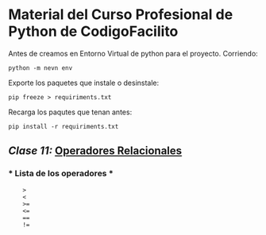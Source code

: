 # Material del Curso Profesional de Python de CodigoFacilito

Antes de creamos en Entorno Virtual de python para el proyecto. Corriendo:
``` 
python -m nevn env
```

Exporte los paquetes que instale o desinstale:
``` 
pip freeze > requiriments.txt 
```

Recarga los paqutes que tenan antes:
``` 
pip install -r requiriments.txt 
```

## *_Clase 11:_* [Operadores Relacionales](Introduccion/relacionales.py)
### * Lista de los operadores *
```
    >
    <
    >=
    <=
    ==
    !=
```
